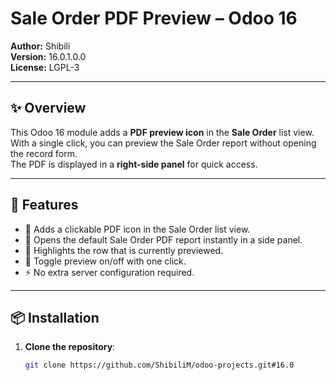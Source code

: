 # Sale Order PDF Preview – Odoo 16

**Author:** Shibili  
**Version:** 16.0.1.0.0  
**License:** LGPL-3  

---

## ✨ Overview
This Odoo 16 module adds a **PDF preview icon** in the **Sale Order** list view.  
With a single click, you can preview the Sale Order report without opening the record form.  
The PDF is displayed in a **right-side panel** for quick access.

---

## 🎯 Features
- 📌 Adds a clickable PDF icon in the Sale Order list view.  
- 📑 Opens the default Sale Order PDF report instantly in a side panel.  
- 🎨 Highlights the row that is currently previewed.  
- 🔄 Toggle preview on/off with one click.  
- ⚡ No extra server configuration required.  

---

## 📦 Installation
1. **Clone the repository**:
   ```bash
   git clone https://github.com/ShibiliM/odoo-projects.git#16.0

